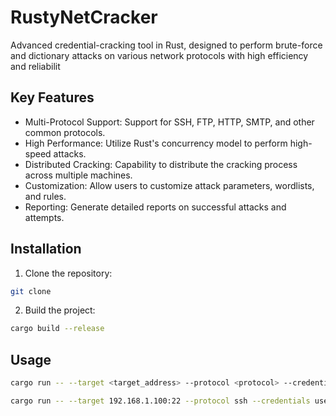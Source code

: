 # RustyNetCracker
Advanced credential-cracking tool in Rust, designed to perform brute-force and dictionary attacks on various network protocols with high efficiency and reliabilit

## Key Features

* Multi-Protocol Support: Support for SSH, FTP, HTTP, SMTP, and other common protocols.
* High Performance: Utilize Rust's concurrency model to perform high-speed attacks.
* Distributed Cracking: Capability to distribute the cracking process across multiple machines.
* Customization: Allow users to customize attack parameters, wordlists, and rules.
* Reporting: Generate detailed reports on successful attacks and attempts.

## Installation

1. Clone the repository:
```bash
git clone
```

2. Build the project:
```bash
cargo build --release
```

## Usage

```bash
cargo run -- --target <target_address> --protocol <protocol> --credentials <username:password> --log_file <log_file_path>

cargo run -- --target 192.168.1.100:22 --protocol ssh --credentials user:password123 --log_file custom_log.txt --log_level INFO

```
